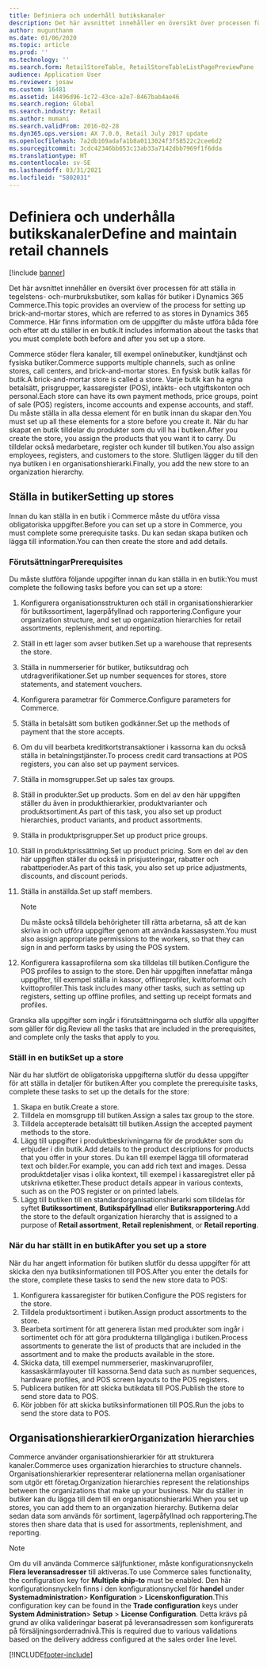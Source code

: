 ```yaml
---
title: Definiera och underhåll butikskanaler
description: Det här avsnittet innehåller en översikt över processen för att ställa in tegelstens- och-murbruksbutiker, som kallas för butiker i Dynamics 365 Commerce. Här finns information om de uppgifter du måste utföra båda före och efter att du ställer in en butik.
author: mugunthanm
ms.date: 01/06/2020
ms.topic: article
ms.prod: ''
ms.technology: ''
ms.search.form: RetailStoreTable, RetailStoreTableListPagePreviewPane
audience: Application User
ms.reviewer: josaw
ms.custom: 16481
ms.assetid: 14496d96-1c72-43ce-a2e7-8467bab4ae46
ms.search.region: Global
ms.search.industry: Retail
ms.author: mumani
ms.search.validFrom: 2016-02-28
ms.dyn365.ops.version: AX 7.0.0, Retail July 2017 update
ms.openlocfilehash: 7a2db169adafa1b8a0113024f3f58522c2cee6d2
ms.sourcegitcommit: 3cdc42346bb653c13ab33a7142dbb7969f1f6dda
ms.translationtype: HT
ms.contentlocale: sv-SE
ms.lasthandoff: 03/31/2021
ms.locfileid: "5802031"
---
```

# <a name="define-and-maintain-retail-channels"></a><span data-ttu-id="4a4ca-104">Definiera och underhålla butikskanaler</span><span class="sxs-lookup"><span data-stu-id="4a4ca-104">Define and maintain retail channels</span></span>

[!include [banner](includes/banner.md)]

<span data-ttu-id="4a4ca-105">Det här avsnittet innehåller en översikt över processen för att ställa in tegelstens- och-murbruksbutiker, som kallas för butiker i Dynamics 365 Commerce.</span><span class="sxs-lookup"><span data-stu-id="4a4ca-105">This topic provides an overview of the process for setting up brick-and-mortar stores, which are referred to as stores in Dynamics 365 Commerce.</span></span> <span data-ttu-id="4a4ca-106">Här finns information om de uppgifter du måste utföra båda före och efter att du ställer in en butik.</span><span class="sxs-lookup"><span data-stu-id="4a4ca-106">It includes information about the tasks that you must complete both before and after you set up a store.</span></span>

<span data-ttu-id="4a4ca-107">Commerce stöder flera kanaler, till exempel onlinebutiker, kundtjänst och fysiska butiker.</span><span class="sxs-lookup"><span data-stu-id="4a4ca-107">Commerce supports multiple channels, such as online stores, call centers, and brick-and-mortar stores.</span></span> <span data-ttu-id="4a4ca-108">En fysisk butik kallas för butik.</span><span class="sxs-lookup"><span data-stu-id="4a4ca-108">A brick-and-mortar store is called a store.</span></span> <span data-ttu-id="4a4ca-109">Varje butik kan ha egna betalsätt, prisgrupper, kassaregister (POS), intäkts- och utgiftskonton och personal.</span><span class="sxs-lookup"><span data-stu-id="4a4ca-109">Each store can have its own payment methods, price groups, point of sale (POS) registers, income accounts and expense accounts, and staff.</span></span> <span data-ttu-id="4a4ca-110">Du måste ställa in alla dessa element för en butik innan du skapar den.</span><span class="sxs-lookup"><span data-stu-id="4a4ca-110">You must set up all these elements for a store before you create it.</span></span> <span data-ttu-id="4a4ca-111">När du har skapat en butik tilldelar du produkter som du vill ha i butiken.</span><span class="sxs-lookup"><span data-stu-id="4a4ca-111">After you create the store, you assign the products that you want it to carry.</span></span> <span data-ttu-id="4a4ca-112">Du tilldelar också medarbetare, register och kunder till butiken.</span><span class="sxs-lookup"><span data-stu-id="4a4ca-112">You also assign employees, registers, and customers to the store.</span></span> <span data-ttu-id="4a4ca-113">Slutligen lägger du till den nya butiken i en organisationshierarki.</span><span class="sxs-lookup"><span data-stu-id="4a4ca-113">Finally, you add the new store to an organization hierarchy.</span></span>

## <a name="setting-up-stores"></a><span data-ttu-id="4a4ca-114">Ställa in butiker</span><span class="sxs-lookup"><span data-stu-id="4a4ca-114">Setting up stores</span></span>

<span data-ttu-id="4a4ca-115">Innan du kan ställa in en butik i Commerce måste du utföra vissa obligatoriska uppgifter.</span><span class="sxs-lookup"><span data-stu-id="4a4ca-115">Before you can set up a store in Commerce, you must complete some prerequisite tasks.</span></span> <span data-ttu-id="4a4ca-116">Du kan sedan skapa butiken och lägga till information.</span><span class="sxs-lookup"><span data-stu-id="4a4ca-116">You can then create the store and add details.</span></span>

### <a name="prerequisites"></a><span data-ttu-id="4a4ca-117">Förutsättningar</span><span class="sxs-lookup"><span data-stu-id="4a4ca-117">Prerequisites</span></span>

<span data-ttu-id="4a4ca-118">Du måste slutföra följande uppgifter innan du kan ställa in en butik:</span><span class="sxs-lookup"><span data-stu-id="4a4ca-118">You must complete the following tasks before you can set up a store:</span></span>

1. <span data-ttu-id="4a4ca-119">Konfigurera organisationsstrukturen och ställ in organisationshierarkier för butikssortiment, lagerpåfyllnad och rapportering.</span><span class="sxs-lookup"><span data-stu-id="4a4ca-119">Configure your organization structure, and set up organization hierarchies for retail assortments, replenishment, and reporting.</span></span>
2. <span data-ttu-id="4a4ca-120">Ställ in ett lager som avser butiken.</span><span class="sxs-lookup"><span data-stu-id="4a4ca-120">Set up a warehouse that represents the store.</span></span>
3. <span data-ttu-id="4a4ca-121">Ställa in nummerserier för butiker, butiksutdrag och utdragverifikationer.</span><span class="sxs-lookup"><span data-stu-id="4a4ca-121">Set up number sequences for stores, store statements, and statement vouchers.</span></span>
4. <span data-ttu-id="4a4ca-122">Konfigurera parametrar för Commerce.</span><span class="sxs-lookup"><span data-stu-id="4a4ca-122">Configure parameters for Commerce.</span></span>
5. <span data-ttu-id="4a4ca-123">Ställa in betalsätt som butiken godkänner.</span><span class="sxs-lookup"><span data-stu-id="4a4ca-123">Set up the methods of payment that the store accepts.</span></span>
6. <span data-ttu-id="4a4ca-124">Om du vill bearbeta kreditkortstransaktioner i kassorna kan du också ställa in betalningstjänster.</span><span class="sxs-lookup"><span data-stu-id="4a4ca-124">To process credit card transactions at POS registers, you can also set up payment services.</span></span>
7. <span data-ttu-id="4a4ca-125">Ställa in momsgrupper.</span><span class="sxs-lookup"><span data-stu-id="4a4ca-125">Set up sales tax groups.</span></span>
8. <span data-ttu-id="4a4ca-126">Ställ in produkter.</span><span class="sxs-lookup"><span data-stu-id="4a4ca-126">Set up products.</span></span> <span data-ttu-id="4a4ca-127">Som en del av den här uppgiften ställer du även in produkthierarkier, produktvarianter och produktsortiment.</span><span class="sxs-lookup"><span data-stu-id="4a4ca-127">As part of this task, you also set up product hierarchies, product variants, and product assortments.</span></span>
9. <span data-ttu-id="4a4ca-128">Ställa in produktprisgrupper.</span><span class="sxs-lookup"><span data-stu-id="4a4ca-128">Set up product price groups.</span></span>
10. <span data-ttu-id="4a4ca-129">Ställ in produktprissättning.</span><span class="sxs-lookup"><span data-stu-id="4a4ca-129">Set up product pricing.</span></span> <span data-ttu-id="4a4ca-130">Som en del av den här uppgiften ställer du också in prisjusteringar, rabatter och rabattperioder.</span><span class="sxs-lookup"><span data-stu-id="4a4ca-130">As part of this task, you also set up price adjustments, discounts, and discount periods.</span></span>
11. <span data-ttu-id="4a4ca-131">Ställa in anställda.</span><span class="sxs-lookup"><span data-stu-id="4a4ca-131">Set up staff members.</span></span>

    > [!NOTE]
    > <span data-ttu-id="4a4ca-132">Du måste också tilldela behörigheter till rätta arbetarna, så att de kan skriva in och utföra uppgifter genom att använda kassasystem.</span><span class="sxs-lookup"><span data-stu-id="4a4ca-132">You must also assign appropriate permissions to the workers, so that they can sign in and perform tasks by using the POS system.</span></span>

12. <span data-ttu-id="4a4ca-133">Konfigurera kassaprofilerna som ska tilldelas till butiken.</span><span class="sxs-lookup"><span data-stu-id="4a4ca-133">Configure the POS profiles to assign to the store.</span></span> <span data-ttu-id="4a4ca-134">Den här uppgiften innefattar många uppgifter, till exempel ställa in kassor, offlineprofiler, kvittoformat och kvittoprofiler.</span><span class="sxs-lookup"><span data-stu-id="4a4ca-134">This task includes many other tasks, such as setting up registers, setting up offline profiles, and setting up receipt formats and profiles.</span></span>

<span data-ttu-id="4a4ca-135">Granska alla uppgifter som ingår i förutsättningarna och slutför alla uppgifter som gäller för dig.</span><span class="sxs-lookup"><span data-stu-id="4a4ca-135">Review all the tasks that are included in the prerequisites, and complete only the tasks that apply to you.</span></span>

### <a name="set-up-a-store"></a><span data-ttu-id="4a4ca-136">Ställ in en butik</span><span class="sxs-lookup"><span data-stu-id="4a4ca-136">Set up a store</span></span>

<span data-ttu-id="4a4ca-137">När du har slutfört de obligatoriska uppgifterna slutför du dessa uppgifter för att ställa in detaljer för butiken:</span><span class="sxs-lookup"><span data-stu-id="4a4ca-137">After you complete the prerequisite tasks, complete these tasks to set up the details for the store:</span></span>

1. <span data-ttu-id="4a4ca-138">Skapa en butik.</span><span class="sxs-lookup"><span data-stu-id="4a4ca-138">Create a store.</span></span>
2. <span data-ttu-id="4a4ca-139">Tilldela en momsgrupp till butiken.</span><span class="sxs-lookup"><span data-stu-id="4a4ca-139">Assign a sales tax group to the store.</span></span>
3. <span data-ttu-id="4a4ca-140">Tilldela accepterade betalsätt till butiken.</span><span class="sxs-lookup"><span data-stu-id="4a4ca-140">Assign the accepted payment methods to the store.</span></span>
4. <span data-ttu-id="4a4ca-141">Lägg till uppgifter i produktbeskrivningarna för de produkter som du erbjuder i din butik.</span><span class="sxs-lookup"><span data-stu-id="4a4ca-141">Add details to the product descriptions for products that you offer in your stores.</span></span> <span data-ttu-id="4a4ca-142">Du kan till exempel lägga till oformaterad text och bilder.</span><span class="sxs-lookup"><span data-stu-id="4a4ca-142">For example, you can add rich text and images.</span></span> <span data-ttu-id="4a4ca-143">Dessa produktdetaljer visas i olika kontext, till exempel i kassaregistret eller på utskrivna etiketter.</span><span class="sxs-lookup"><span data-stu-id="4a4ca-143">These product details appear in various contexts, such as on the POS register or on printed labels.</span></span>
5. <span data-ttu-id="4a4ca-144">Lägg till butiken till en standardorganisationshierarki som tilldelas för syftet **Butikssortiment**, **Butikspåfyllnad** eller **Butiksrapportering**.</span><span class="sxs-lookup"><span data-stu-id="4a4ca-144">Add the store to the default organization hierarchy that is assigned to a purpose of **Retail assortment**, **Retail replenishment**, or **Retail reporting**.</span></span>

### <a name="after-you-set-up-a-store"></a><span data-ttu-id="4a4ca-145">När du har ställt in en butik</span><span class="sxs-lookup"><span data-stu-id="4a4ca-145">After you set up a store</span></span>

<span data-ttu-id="4a4ca-146">När du har angett information för butiken slutför du dessa uppgifter för att skicka den nya butiksinformationen till POS.</span><span class="sxs-lookup"><span data-stu-id="4a4ca-146">After you enter the details for the store, complete these tasks to send the new store data to POS:</span></span>

1. <span data-ttu-id="4a4ca-147">Konfigurera kassaregister för butiken.</span><span class="sxs-lookup"><span data-stu-id="4a4ca-147">Configure the POS registers for the store.</span></span>
2. <span data-ttu-id="4a4ca-148">Tilldela produktsortiment i butiken.</span><span class="sxs-lookup"><span data-stu-id="4a4ca-148">Assign product assortments to the store.</span></span>
3. <span data-ttu-id="4a4ca-149">Bearbeta sortiment för att generera listan med produkter som ingår i sortimentet och för att göra produkterna tillgängliga i butiken.</span><span class="sxs-lookup"><span data-stu-id="4a4ca-149">Process assortments to generate the list of products that are included in the assortment and to make the products available in the store.</span></span>
4. <span data-ttu-id="4a4ca-150">Skicka data, till exempel nummerserier, maskinvaruprofiler, kassaskärmlayouter till kassorna.</span><span class="sxs-lookup"><span data-stu-id="4a4ca-150">Send data such as number sequences, hardware profiles, and POS screen layouts to the POS registers.</span></span>
5. <span data-ttu-id="4a4ca-151">Publicera butiken för att skicka butikdata till POS.</span><span class="sxs-lookup"><span data-stu-id="4a4ca-151">Publish the store to send store data to POS.</span></span>
6. <span data-ttu-id="4a4ca-152">Kör jobben för att skicka butiksinformationen till POS.</span><span class="sxs-lookup"><span data-stu-id="4a4ca-152">Run the jobs to send the store data to POS.</span></span>

## <a name="organization-hierarchies"></a><span data-ttu-id="4a4ca-153">Organisationshierarkier</span><span class="sxs-lookup"><span data-stu-id="4a4ca-153">Organization hierarchies</span></span>

<span data-ttu-id="4a4ca-154">Commerce använder organisationshierarkier för att strukturera kanaler.</span><span class="sxs-lookup"><span data-stu-id="4a4ca-154">Commerce uses organization hierarchies to structure channels.</span></span> <span data-ttu-id="4a4ca-155">Organisationshierarkier representerar relationerna mellan organisationer som utgör ett företag.</span><span class="sxs-lookup"><span data-stu-id="4a4ca-155">Organization hierarchies represent the relationships between the organizations that make up your business.</span></span> <span data-ttu-id="4a4ca-156">När du ställer in butiker kan du lägga till dem till en organisationshierarki.</span><span class="sxs-lookup"><span data-stu-id="4a4ca-156">When you set up stores, you can add them to an organization hierarchy.</span></span> <span data-ttu-id="4a4ca-157">Butikerna delar sedan data som används för sortiment, lagerpåfyllnad och rapportering.</span><span class="sxs-lookup"><span data-stu-id="4a4ca-157">The stores then share data that is used for assortments, replenishment, and reporting.</span></span>

> [!NOTE]
> <span data-ttu-id="4a4ca-158">Om du vill använda Commerce säljfunktioner, måste konfigurationsnyckeln **Flera leveransadresser** till aktiveras.</span><span class="sxs-lookup"><span data-stu-id="4a4ca-158">To use Commerce sales functionality, the configuration key for **Multiple ship-to** must be enabled.</span></span> <span data-ttu-id="4a4ca-159">Den här konfigurationsnyckeln finns i den konfigurationsnyckel för **handel** under **Systemadministration**\> **Konfiguration** \> **Licenskonfiguration**.</span><span class="sxs-lookup"><span data-stu-id="4a4ca-159">This configuration key can be found in the **Trade configuration** keys under **System Administration**\> **Setup** \> **License Configuration**.</span></span> <span data-ttu-id="4a4ca-160">Detta krävs på grund av olika valideringar baserat på leveransadressen som konfigurerats på försäljningsorderradnivå.</span><span class="sxs-lookup"><span data-stu-id="4a4ca-160">This is required due to various validations based on the delivery address configured at the sales order line level.</span></span>



[!INCLUDE[footer-include](../includes/footer-banner.md)]